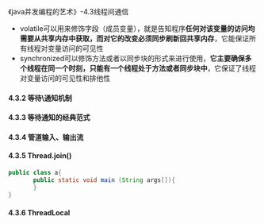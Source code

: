 
 《java并发编程的艺术》-4.3线程间通信


- volatile可以用来修饰字段（成员变量），就是告知程序**任何对该变量的访问均需要从共享内存中获取，而对它的改变必须同步刷新回共享内存**，它能保证所有线程对变量访问的可见性
- synchronized可以修饰方法或者以同步块的形式来进行使用，**它主要确保多个线程在同一个时刻，只能有一个线程处于方法或者同步块中**，它保证了线程对变量访问的可见性和排他性

<!--more-->

#### 4.3.2 等待\通知机制

#### 4.3.3 等待通知的经典范式

#### 4.3.4 管道输入、输出流

#### 4.3.5 Thread.join()

```java
public class a{
       public static void main (String args[]){
       }
}
```
#### 4.3.6 ThreadLocal